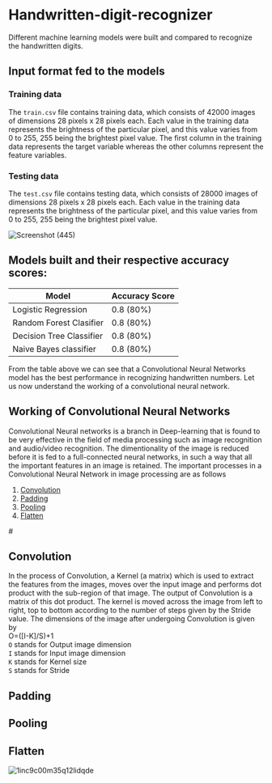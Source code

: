 # Handwritten-digit-recognizer
Different machine learning models were built and compared to recognize the handwritten digits.

## Input format fed to the models
### Training data
The `train.csv` file contains training data, which consists of 42000 images of dimensions 28 pixels x 28 pixels each. Each value in the training data represents the brightness of the particular pixel, and this value varies from 0 to 255, 255 being the brightest pixel value. The first column in the training data represents the target variable whereas the other columns represent the feature variables.
### Testing data
The `test.csv` file contains testing data, which consists of 28000 images of dimensions 28 pixels x 28 pixels each.  Each value in the training data represents the brightness of the particular pixel, and this value varies from 0 to 255, 255 being the brightest pixel value.

![Screenshot (445)](https://user-images.githubusercontent.com/84195790/161395248-1b8d9a76-e622-40e5-91e9-3569d1ffb768.png)

## Models built and their respective accuracy scores:
| Model| Accuracy Score |
|-------|---------------|
| Logistic Regression | 0.8 (80%) | 
| Random Forest Clasifier | 0.8 (80%) | 
| Decision Tree Classifier | 0.8 (80%) |
| Naive Bayes classifier | 0.8 (80%) |

From the table above we can see that a Convolutional Neural Networks model has the best performance in recognizing handwritten numbers.
Let us now understand the working of a convolutional neural network.

## Working of Convolutional Neural Networks
Convolutional Neural networks is a branch in Deep-learning that is found to be very effective in the field of media processing such as image recognition and audio/video recognition.
The dimentionality of the image is reduced before it is fed to a full-connected neural networks, in such a way that all the important features in an image is retained.
The important processes in a Convolutional Neural Network in image processing are as follows
1. [Convolution](#convolution)  
2. [Padding](#padding)
3. [Pooling](#pooling) 
4. [Flatten](#flatten)

#<h2 id="convolution"> Convolution </h2>
In the process of Convolution, a Kernel (a matrix) which is used to extract the features from the images, moves over the input image and performs dot product with the sub-region of that image. The output of Convolution is a matrix of this dot product.
The kernel is moved across the image from left to right, top to bottom according to the number of steps given by the Stride value.
The dimensions of the image after undergoing Convolution is given by<br/>
O=([I-K]/S)+1<br/>
`O` stands for Output image dimension<br/>
`I` stands for Input image dimension<br/>
`K` stands for Kernel size<br/>
`S` stands for Stride<br/>

<h2 id="padding"> Padding  </h2>


<h2 id="pooling"> Pooling  </h2>


<h2 id="flatten"> Flatten  </h2>


![1inc9c00m35q12lidqde](https://user-images.githubusercontent.com/84195790/161396010-e9877daa-1ac1-4cb6-ab9d-c54d8c021aa9.png)
